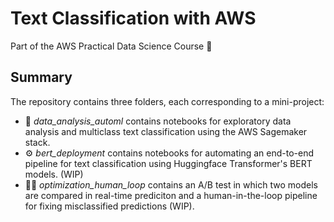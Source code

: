 # Text Classification with AWS
Part of the AWS Practical Data Science Course 🧠

## Summary
The repository contains three folders, each corresponding to a mini-project:
* 🧠 _data_analysis_automl_ contains notebooks for exploratory data analysis and multiclass text classification using the AWS Sagemaker stack. 
* ⚙ _bert_deployment_ contains notebooks for automating an end-to-end pipeline for text classification using Huggingface Transformer's BERT models. (WIP)
* 🧙‍♀️ _optimization_human_loop_ contains an A/B test in which two models are compared in real-time prediciton and a human-in-the-loop pipeline for fixing misclassified predictions (WIP).
